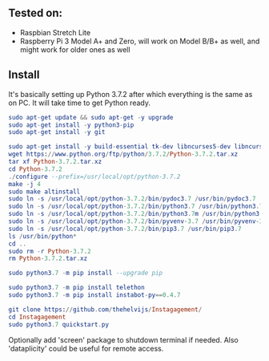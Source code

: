 ## Tested on:

- Raspbian Stretch Lite
- Raspberry Pi 3 Model A+ and Zero, will work on Model B/B+ as well, and might work for older ones as well

## Install

It's basically setting up Python 3.7.2 after which everything is the same as on PC. It will take time to get Python ready.

```elm
sudo apt-get update && sudo apt-get -y upgrade
sudo apt-get install -y python3-pip
sudo apt-get install -y git

sudo apt-get install -y build-essential tk-dev libncurses5-dev libncursesw5-dev libreadline6-dev libdb5.3-dev libgdbm-dev libsqlite3-dev libssl-dev libbz2-dev libexpat1-dev liblzma-dev zlib1g-dev libffi-dev
wget https://www.python.org/ftp/python/3.7.2/Python-3.7.2.tar.xz
tar xf Python-3.7.2.tar.xz
cd Python-3.7.2
./configure --prefix=/usr/local/opt/python-3.7.2
make -j 4
sudo make altinstall
sudo ln -s /usr/local/opt/python-3.7.2/bin/pydoc3.7 /usr/bin/pydoc3.7
sudo ln -s /usr/local/opt/python-3.7.2/bin/python3.7 /usr/bin/python3.7
sudo ln -s /usr/local/opt/python-3.7.2/bin/python3.7m /usr/bin/python3.7m
sudo ln -s /usr/local/opt/python-3.7.2/bin/pyvenv-3.7 /usr/bin/pyvenv-3.7
sudo ln -s /usr/local/opt/python-3.7.2/bin/pip3.7 /usr/bin/pip3.7
ls /usr/bin/python*
cd ..
sudo rm -r Python-3.7.2
rm Python-3.7.2.tar.xz

sudo python3.7 -m pip install --upgrade pip

sudo python3.7 -m pip install telethon
sudo python3.7 -m pip install instabot-py==0.4.7

git clone https://github.com/thehelvijs/Instagagement/
cd Instagagement
sudo python3.7 quickstart.py
```

Optionally add 'screen' package to shutdown terminal if needed. Also 'dataplicity' could be useful for remote access.
